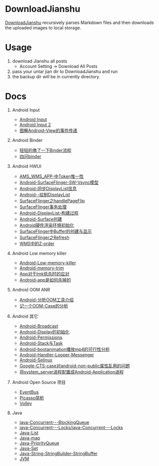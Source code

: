 # DownloadJianshu
[DownloadJianshu](https://github.com/wbo4958/jianshu/blob/master/src/DownLoadJianshu.java) recursively parses Markdown files and then downloads the uploaded images to local storage.

# Usage
1. download Jianshu all posts
    - Account Setting -> Download All Posts
1. pass your untar jian dir to DownloadJianshu and run
1. the backup dir will be in currently directory.


# Docs

1. Android Input
    - [Android Input](./docs/android-input/Android-Input/Android-Input.md)
    - [Android Input 2](./docs/android-input/Android-Input-2/Android-Input-2.md)
    - [图解Android-View的事件传递](./docs/android/图解Android-View的事件传递/图解Android-View的事件传递.md)

1. Android Binder
    - [轻轻的撸了一下Binder流程](./docs/android-binder/轻轻的撸了一下Binder流程/轻轻的撸了一下Binder流程.md)
    - [四问binder](./docs/android-binder/四问binder/四问binder.md)

1. Android HWUI
    - [AMS_WMS_APP-中Token惟一性](./docs/android-hwui/AMS_WMS_APP-中Token惟一性/AMS_WMS_APP-中Token惟一性.md)
    - [Android-SurfaceFlinger-SW-Vsync模型](./docs/android-hwui/Android-SurfaceFlinger-SW-Vsync模型/Android-SurfaceFlinger-SW-Vsync模型.md)
    - [Android-同步DisplayList信息](./docs/android-hwui/Android-同步DisplayList信息/Android-同步DisplayList信息.md)
    - [Android--绘制DisplayList](./docs/android-hwui/Android--绘制DisplayList/Android--绘制DisplayList.md)
    - [SurfaceFlinger之handlePageFlip](./docs/android-hwui/SurfaceFlinger之handlePageFlip/SurfaceFlinger之handlePageFlip.md)
    - [SurfaceFlinger事务处理](./docs/android-hwui/SurfaceFlinger事务处理/SurfaceFlinger事务处理.md)
    - [Android-DisplayList-构建过程](./docs/android-hwui/Android-DisplayList-构建过程/Android-DisplayList-构建过程.md)
    - [Android-Surface创建](./docs/android-hwui/Android-Surface创建/Android-Surface创建.md)
    - [Android硬件渲染环境初始化](./docs/android-hwui/Android硬件渲染环境初始化/Android硬件渲染环境初始化.md)
    - [SurfaceFlinger中Buffer的创建与显示](./docs/android-hwui/SurfaceFlinger中Buffer的创建与显示/SurfaceFlinger中Buffer的创建与显示.md)
    - [SurfaceFlinger之Refresh](./docs/android-hwui/SurfaceFlinger之Refresh/SurfaceFlinger之Refresh.md)
    - [WMS中的Z-order](./docs/android-hwui/WMS中的Z-order/WMS中的Z-order.md)

1. Android Low memory killer
    - [Android-Low-memory-killer](./docs/android-low-memory/Android-Low-memory-killer/Android-Low-memory-killer.md)
    - [Android-memory-trim](./docs/android-low-memory/Android-memory-trim/Android-memory-trim.md)
    - [App对于lmk低杀时的应对](./docs/android-low-memory/App对于lmk低杀时的应对/App对于lmk低杀时的应对.md)
    - [Android-app是如何杀掉的](./docs/android/Android-app是如何杀掉的/Android-app是如何杀掉的.md)

1. Android OOM ANR
    - [Android-分析OOM工具介绍](./docs/android-oom-anr/Android-分析OOM工具介绍/Android-分析OOM工具介绍.md)
    - [记一个OOM-Case的分析](./docs/android-oom-anr/记一个OOM-Case的分析/记一个OOM-Case的分析.md)

1. Android 其它
    - [Android-Broadcast](./docs/android/Android-Broadcast/Android-Broadcast.md)
    - [Android-Display的初始化](./docs/android/Android-Display的初始化/Android-Display的初始化.md)
    - [Android-Permissions](./docs/android/Android-Permissions/Android-Permissions.md)
    - [Android-Stack与Task ](./docs/android/Android-Stack与Task/Android-Stack与Task.md)
    - [Android-bootanimation播放mp4的可行性分析](./docs/android/Android-bootanimation播放mp4的可行性分析/Android-bootanimation播放mp4的可行性分析.md)
    - [Android-Handler-Looper-Messenger](./docs/android/Android-Handler-Looper-Messenger/Android-Handler-Looper-Messenger.md)
    - [Android-Selinux](./docs/android/Android-Selinux/Android-Selinux.md)
    - [Google-CTS-case对android-non-public属性乱用的问题](./docs/android/Google-CTS-case对android-non-public属性乱用的问题/Google-CTS-case对android-non-public属性乱用的问题.md)
    - [将system_server进程配置成Android-Application进程](./docs/android/将system_server进程配置成Android-Application进程/将system_server进程配置成Android-Application进程.md)

1. Android Open Source 项目
    - [EventBus](./docs/android-opensource/EventBus/EventBus.md)
    - [Picasso简析](./docs/android-opensource/Picasso简析/Picasso简析.md)
    - [Volley](./docs/android-opensource/Volley/Volley.md)

1. Java
    - [java-Concurrent---BlockingQueue](./docs/java/java-Concurrent---BlockingQueue/java-Concurrent---BlockingQueue.md)
    - [java-Concurrent---Locks/java-Concurrent---Locks](./docs/java/java-Concurrent---Locks/java-Concurrent---Locks.md)
    - [Java-List](./docs/java/Java-List/Java-List.md)
    - [Java-map](./docs/java/Java-Map/Java-Map.md)
    - [Java-PriorityQueue](./docs/java/Java-PriorityQueue/Java-PriorityQueue.md)
    - [Java-Set](./docs/java/Java-Set/Java-Set.md)
    - [Java-String-StringBuilder-StringBuffer](./docs/java/Java-String-StringBuilder-StringBuffer/Java-String-StringBuilder-StringBuffer.md)
    - [JVM](./docs/java/JVM/JVM.md)
